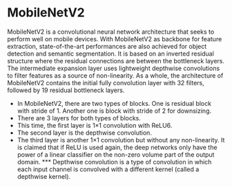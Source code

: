 # MobileNetV2

MobileNetV2 is a convolutional neural network architecture that seeks to perform well on mobile devices.
With MobileNetV2 as backbone for feature extraction, state-of-the-art performances are also achieved for object detection and semantic segmentation.
It is based on an inverted residual structure where the residual connections are between the bottleneck layers. The intermediate expansion layer uses lightweight depthwise convolutions to filter features as a source of non-linearity. As a whole, the architecture of MobileNetV2 contains the initial fully convolution layer with 32 filters, followed by 19 residual bottleneck layers.

- In MobileNetV2, there are two types of blocks. One is residual block with stride of 1. Another one is block with stride of 2 for downsizing.
- There are 3 layers for both types of blocks.
- This time, the first layer is 1×1 convolution with ReLU6.
- The second layer is the depthwise convolution.
- The third layer is another 1×1 convolution but without any non-linearity. It is claimed that if ReLU is used again, the deep networks only have the power    of a linear classifier on the non-zero volume part of the output domain.
 *** Depthwise convolution is a type of convolution in which each input channel is convolved with a different kernel (called a depthwise kernel).

